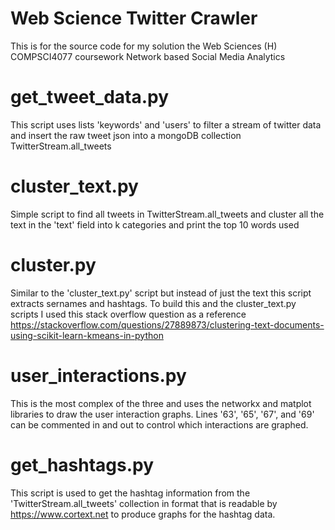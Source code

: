 Web Science Twitter Crawler
================

 This is for the source code for my solution the Web Sciences (H) COMPSCI4077 coursework Network based Social Media Analytics
 
get_tweet_data.py
================

This script uses lists 'keywords' and 'users' to filter a stream of twitter data and insert the raw tweet json into a mongoDB collection TwitterStream.all_tweets

cluster_text.py
================

Simple script to find all tweets in TwitterStream.all_tweets and cluster all the text in the 'text' field into k categories and print the top 10 words used 

cluster.py
================

Similar to the 'cluster_text.py' script but instead of just the text this script extracts sernames and hashtags. To build this and the cluster_text.py scripts I used this stack overflow question as a reference https://stackoverflow.com/questions/27889873/clustering-text-documents-using-scikit-learn-kmeans-in-python

user_interactions.py
================
This is the most complex of the three and uses the networkx and matplot libraries to draw the user interaction graphs. Lines '63', '65', '67', and '69' can be commented in and out to control which interactions are graphed.

get_hashtags.py
================
This script is used to get the hashtag information from the 'TwitterStream.all_tweets' collection in format that is readable by https://www.cortext.net to produce graphs for the hashtag data.